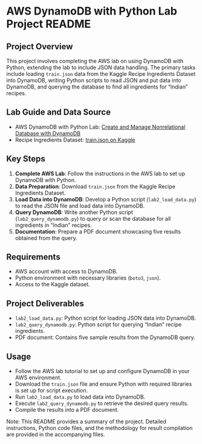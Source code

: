 # AWS DynamoDB with Python Lab Project README

## Project Overview
This project involves completing the AWS lab on using DynamoDB with Python, extending the lab to include JSON data handling. The primary tasks include loading `train.json` data from the Kaggle Recipe Ingredients Dataset into DynamoDB, writing Python scripts to read JSON and put data into DynamoDB, and querying the database to find all ingredients for “Indian” recipes.

## Lab Guide and Data Source
- AWS DynamoDB with Python Lab: [Create and Manage Nonrelational Database with DynamoDB](https://aws.amazon.com/getting-started/hands-on/create-manage-nonrelational-database-dynamodb/)
- Recipe Ingredients Dataset: [train.json on Kaggle](https://www.kaggle.com/datasets/kaggle/recipe-ingredients-dataset)

## Key Steps
1. **Complete AWS Lab**: Follow the instructions in the AWS lab to set up DynamoDB with Python.
2. **Data Preparation**: Download `train.json` from the Kaggle Recipe Ingredients Dataset.
3. **Load Data into DynamoDB**: Develop a Python script (`lab2_load_data.py`) to read the JSON file and load data into DynamoDB.
4. **Query DynamoDB**: Write another Python script (`lab2_query_dynamodb.py`) to query or scan the database for all ingredients in “Indian” recipes.
5. **Documentation**: Prepare a PDF document showcasing five results obtained from the query.

## Requirements
- AWS account with access to DynamoDB.
- Python environment with necessary libraries (`boto3`, `json`).
- Access to the Kaggle dataset.

## Project Deliverables
- `lab2_load_data.py`: Python script for loading JSON data into DynamoDB.
- `lab2_query_dynamodb.py`: Python script for querying “Indian” recipe ingredients.
- PDF document: Contains five sample results from the DynamoDB query.

## Usage
- Follow the AWS lab tutorial to set up and configure DynamoDB in your AWS environment.
- Download the `train.json` file and ensure Python with required libraries is set up for script execution.
- Run `lab2_load_data.py` to load data into DynamoDB.
- Execute `lab2_query_dynamodb.py` to retrieve the desired query results.
- Compile the results into a PDF document.

Note: This README provides a summary of the project. Detailed instructions, Python code files, and the methodology for result compilation are provided in the accompanying files.
